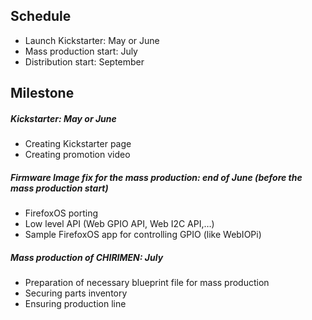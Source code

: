 ## Schedule
- Launch Kickstarter: May or June
- Mass production start: July
- Distribution start: September

## Milestone
##### Kickstarter: May or June
- Creating Kickstarter page  
- Creating promotion video  

##### Firmware Image fix for the mass production: end of June (before the mass production start)  
- FirefoxOS porting  
- Low level API  (Web GPIO API, Web I2C API,…)  
- Sample FirefoxOS app for controlling GPIO (like WebIOPi)  

##### Mass production of CHIRIMEN: July
- Preparation of necessary blueprint file for mass production  
- Securing parts inventory  
- Ensuring production line  

